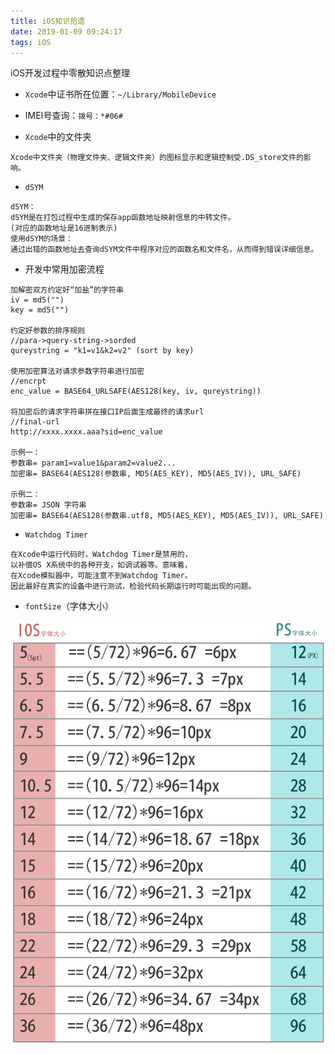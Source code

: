 ```yaml
---
title: iOS知识拾遗
date: 2019-01-09 09:24:17
tags: iOS
---
```


iOS开发过程中零散知识点整理

* `Xcode`中证书所在位置：`~/Library/MobileDevice`

* IMEI号查询：`拨号：*#06#`

* `Xcode`中的文件夹

```
Xcode中文件夹（物理文件夹、逻辑文件夹）的图标显示和逻辑控制受.DS_store文件的影响。
```

* `dSYM`

```
dSYM：
dSYM是在打包过程中生成的保存app函数地址映射信息的中转文件。
(对应的函数地址是16进制表示)
使用dSYM的场景：
通过出错的函数地址去查询dSYM文件中程序对应的函数名和文件名，从而得到错误详细信息。
```

* 开发中常用加密流程

```
加解密双方约定好“加盐”的字符串
iv = md5("")
key = md5("")

约定好参数的排序规则
//para->query-string->sorded
qureystring = "k1=v1&k2=v2" (sort by key)

使用加密算法对请求参数字符串进行加密
//encrpt
enc_value = BASE64_URLSAFE(AES128(key, iv, qureystring))

将加密后的请求字符串拼在接口IP后面生成最终的请求url
//final-url
http://xxxx.xxxx.aaa?sid=enc_value

示例一：
参数串= param1=value1&param2=value2...
加密串= BASE64(AES128(参数串, MD5(AES_KEY), MD5(AES_IV)), URL_SAFE)

示例二：
参数串= JSON 字符串
加密串= BASE64(AES128(参数串.utf8, MD5(AES_KEY), MD5(AES_IV)), URL_SAFE)
```

* `Watchdog Timer`

```
在Xcode中运行代码时，Watchdog Timer是禁用的，
以补偿OS X系统中的各种开支，如调试器等。意味着，
在Xcode模拟器中，可能注意不到Watchdog Timer。
因此最好在真实的设备中进行测试，检验代码长期运行时可能出现的问题。
```

* `fontSize`（字体大小）

![fontSize](iOS知识拾遗/fontSize.png)